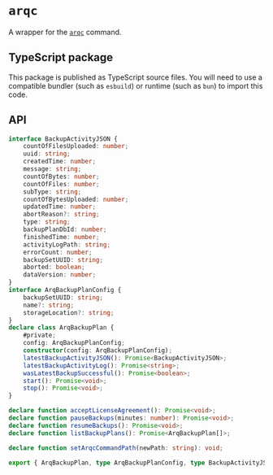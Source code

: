 # `arqc`

A wrapper for the [`arqc`](https://www.arqbackup.com/documentation/arq7/English.lproj/arqc.html) command.

## TypeScript package

This package is published as TypeScript source files. You will need to use a compatible bundler (such as `esbuild`) or runtime (such as `bun`) to import this code.

## API

````ts
interface BackupActivityJSON {
    countOfFilesUploaded: number;
    uuid: string;
    createdTime: number;
    message: string;
    countOfBytes: number;
    countOfFiles: number;
    subType: string;
    countOfBytesUploaded: number;
    updatedTime: number;
    abortReason?: string;
    type: string;
    backupPlanDbId: number;
    finishedTime: number;
    activityLogPath: string;
    errorCount: number;
    backupSetUUID: string;
    aborted: boolean;
    dataVersion: number;
}
interface ArqBackupPlanConfig {
    backupSetUUID: string;
    name?: string;
    storageLocation?: string;
}
declare class ArqBackupPlan {
    #private;
    config: ArqBackupPlanConfig;
    constructor(config: ArqBackupPlanConfig);
    latestBackupActivityJSON(): Promise<BackupActivityJSON>;
    latestBackupActivityLog(): Promise<string>;
    wasLatestBackupSuccessful(): Promise<boolean>;
    start(): Promise<void>;
    stop(): Promise<void>;
}

declare function acceptLicenseAgreement(): Promise<void>;
declare function pauseBackups(minutes: number): Promise<void>;
declare function resumeBackups(): Promise<void>;
declare function listBackupPlans(): Promise<ArqBackupPlan[]>;

declare function setArqcCommandPath(newPath: string): void;

export { ArqBackupPlan, type ArqBackupPlanConfig, type BackupActivityJSON, acceptLicenseAgreement, listBackupPlans, pauseBackups, resumeBackups, setArqcCommandPath };
````
